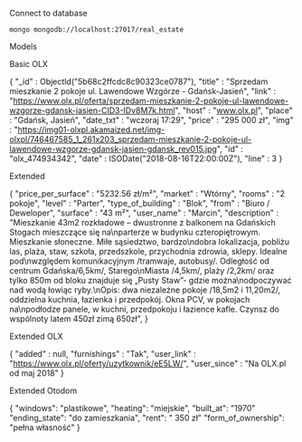 Connect to database

    mongo mongodb://localhost:27017/real_estate

Models

Basic OLX

{
	"_id" : ObjectId("5b68c2ffcdc8c90323ce0787"),
	"title" : "Sprzedam mieszkanie 2 pokoje ul. Lawendowe Wzgórze - Gdańsk-Jasień",
	"link" : "https://www.olx.pl/oferta/sprzedam-mieszkanie-2-pokoje-ul-lawendowe-wzgorze-gdansk-jasien-CID3-IDv8M7k.html",
	"host" : "www.olx.pl",
	"place" : "Gdańsk, Jasień",
	"date_txt" : "wczoraj 17:29",
	"price" : "295 000 zł",
	"img" : "https://img01-olxpl.akamaized.net/img-olxpl/746467585_1_261x203_sprzedam-mieszkanie-2-pokoje-ul-lawendowe-wzgorze-gdansk-jasien-gdansk_rev015.jpg",
	"id" : "olx_474934342",
	"date" : ISODate("2018-08-16T22:00:00Z"),
	"line" : 3
}

Extended

{
	"price_per_surface" : "5232.56 zł/m²",
    "market" : "Wtórny",
    "rooms" : "2 pokoje",
    "level" : "Parter",
    "type_of_building" : "Blok",
    "from" : "Biuro / Deweloper",
    "surface" : "43 m²",
    "user_name" : "Marcin",
    "description" : "Mieszkanie 43m2 rozkładowe – dwustronne z balkonem na Gdańskich Stogach mieszczące się na\nparterze w budynku czteropiętrowym. Mieszkanie słoneczne. Miłe sąsiedztwo, bardzo\ndobra lokalizacja, pobliżu las, plaża, staw, szkoła, przedszkole, przychodnia zdrowia, sklepy. Idealne pod\nwzględem komunikacyjnym /tramwaje, autobusy/. Odległość od centrum Gdańska/6,5km/, Starego\nMiasta /4,5km/, plaży /2,2km/ oraz tylko 850m od bloku znajduje się „Pusty Staw”- gdzie można\nodpoczywać nad wodą łowiąc ryby.\nOpis: dwa niezależne pokoje /18,5m2 i 11,20m2/, oddzielna kuchnia, łazienka i przedpokój.  Okna PCV, w pokojach na\npodłodze panele, w kuchni, przedpokoju i łazience kafle. Czynsz do wspólnoty latem 450zł zimą 650zł",
}

Extended OLX

{
	"added" : null,
	"furnishings" : "Tak",
	"user_link" : "https://www.olx.pl/oferty/uzytkownik/eE5LW/",
	"user_since" : "Na OLX.pl od maj 2018"
}

Extended Otodom

{
    "windows": "plastikowe",
    "heating": "miejskie",
    "built_at": "1970"
    "ending_state": "do zamieszkania",
    "rent": " 350 zł"
    "form_of_ownership": "pełna własność"
}